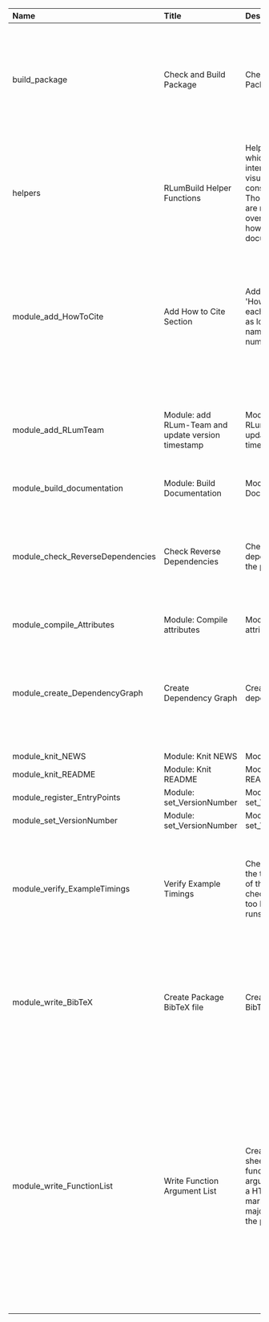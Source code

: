 

| Name                             | Title                                              | Description                                                                                                                                       | Version | m.Date | m.Time | Author                                                                                                                                                                                                                  | Citation                                                                                                                                                                                                                                                                           |
|:---------------------------------|:---------------------------------------------------|:--------------------------------------------------------------------------------------------------------------------------------------------------|:--------|:-------|:-------|:------------------------------------------------------------------------------------------------------------------------------------------------------------------------------------------------------------------------|:-----------------------------------------------------------------------------------------------------------------------------------------------------------------------------------------------------------------------------------------------------------------------------------|
| build_package                    | Check and Build Package                            | Check and Build Package                                                                                                                           | NA      | NA     | NA     | Sebastian Kreutzer, IRAMAT-CRP2A, UMR 5060, CNRS - Université Bordeaux Montaigne (France) -                                                                                                                          | Kreutzer, S. (2019). build_package(): Check and Build Package. In: Kreutzer, S., Burow, C. (2019). RLumBuild: RLum Universe Package BuildingR package version 0.1.0.9000-66. https://CRAN.R-project.org/package=RLumBuild                                                          |
| helpers                          | RLumBuild Helper Functions                         | Helper functions which are used internally to visualise the console output. Those functions are not in the overivew, but are, however, documented | NA      | NA     | NA     | Sebastian Kreutzer, IRAMAT-CRP2A, UMR 5060, CNRS - Université Bordeaux Montaigne (France) -                                                                                                                          | Kreutzer, S. (2019). helpers(): RLumBuild Helper Functions. In: Kreutzer, S., Burow, C. (2019). RLumBuild: RLum Universe Package BuildingR package version 0.1.0.9000-66. https://CRAN.R-project.org/package=RLumBuild                                                             |
| module_add_HowToCite             | Add How to Cite Section                            | Adds a section 'How to Cite' to each manual page as long as author names and version numbers are given                                            | 0.1.0   | NA     | NA     | Christoph Burow, Sebastian Kreutzer, IRAMAT-CRP2A, UMR 5060, CNRS - Université Bordeaux Montaigne (Frange) -                                                                                                         | Burow, C., Kreutzer, S. (2019). module_add_HowToCite(): Add How to Cite Section. Function version 0.1.0. In: Kreutzer, S., Burow, C. (2019). RLumBuild: RLum Universe Package BuildingR package version 0.1.0.9000-66. https://CRAN.R-project.org/package=RLumBuild                |
| module_add_RLumTeam              | Module: add RLum-Team and update version timestamp | Module: add RLum-Team and update version timestamp                                                                                                | 0.1.0   | NA     | NA     | Sebastian Kreutzer -                                                                                                                                                                                                 | Kreutzer, S. (2019). module_add_RLumTeam(): Module: add RLum-Team and update version timestamp. Function version 0.1.0. In: Kreutzer, S., Burow, C. (2019). RLumBuild: RLum Universe Package BuildingR package version 0.1.0.9000-66. https://CRAN.R-project.org/package=RLumBuild |
| module_build_documentation       | Module: Build Documentation                        | Module: Build Documentation                                                                                                                       | NA      | NA     | NA     | NA                                                                                                                                                                                                                      | NA                                                                                                                                                                                                                                                                                 |
| module_check_ReverseDependencies | Check Reverse Dependencies                         | Check the reverse dependencies of the package                                                                                                     | 0.1.0   | NA     | NA     | Sebastian Kreutzer, IRAMAT-CRP2A, UMR 5060, CNRS - Université Bordeaux Montaigne (France) -                                                                                                                          | Kreutzer, S. (2019). module_check_ReverseDependencies(): Check Reverse Dependencies. Function version 0.1.0. In: Kreutzer, S., Burow, C. (2019). RLumBuild: RLum Universe Package BuildingR package version 0.1.0.9000-66. https://CRAN.R-project.org/package=RLumBuild            |
| module_compile_Attributes        | Module: Compile attributes                         | Module: Compile attributes                                                                                                                        | NA      | NA     | NA     | NA                                                                                                                                                                                                                      | NA                                                                                                                                                                                                                                                                                 |
| module_create_DependencyGraph    | Create Dependency Graph                            | Create package dependency graph                                                                                                                   | 0.1.0   | NA     | NA     | Sebastian Kreutzer, IRAMAT-CRP2A, UMR 5060, CNRS - Université Bordeaux Montaigne (France) -                                                                                                                          | Kreutzer, S. (2019). module_create_DependencyGraph(): Create Dependency Graph. Function version 0.1.0. In: Kreutzer, S., Burow, C. (2019). RLumBuild: RLum Universe Package BuildingR package version 0.1.0.9000-66. https://CRAN.R-project.org/package=RLumBuild                  |
| module_knit_NEWS                 | Module: Knit NEWS                                  | Module: Knit NEWS                                                                                                                                 | NA      | NA     | NA     | NA                                                                                                                                                                                                                      | NA                                                                                                                                                                                                                                                                                 |
| module_knit_README               | Module: Knit README                                | Module: Knit README                                                                                                                               | NA      | NA     | NA     | NA                                                                                                                                                                                                                      | NA                                                                                                                                                                                                                                                                                 |
| module_register_EntryPoints      | Module: set_VersionNumber                          | Module: set_VersionNumber                                                                                                                         | NA      | NA     | NA     | NA                                                                                                                                                                                                                      | NA                                                                                                                                                                                                                                                                                 |
| module_set_VersionNumber         | Module: set_VersionNumber                          | Module: set_VersionNumber                                                                                                                         | NA      | NA     | NA     | NA                                                                                                                                                                                                                      | NA                                                                                                                                                                                                                                                                                 |
| module_verify_ExampleTimings     | Verify Example Timings                             | Check and display the timing results of the example checks to avoid too long example runs.                                                        | 0.1.0   | NA     | NA     | Sebastian Kreutzer, IRAMAT-CRP2A, UMR 5060, CNRS - Université Bordeaux Montaigne (France) -                                                                                                                          | Kreutzer, S. (2019). module_verify_ExampleTimings(): Verify Example Timings. Function version 0.1.0. In: Kreutzer, S., Burow, C. (2019). RLumBuild: RLum Universe Package BuildingR package version 0.1.0.9000-66. https://CRAN.R-project.org/package=RLumBuild                    |
| module_write_BibTeX              | Create Package BibTeX file                         | Create Package BibTeX file                                                                                                                        | 0.1.0   | NA     | NA     | Sebastian Kreutzer, IRAMAT-CRP2A, UMR 5060, CNRS - Université Bordeaux Montaigne (France) -                                                                                                                          | Kreutzer, S. (2019). module_write_BibTeX(): Create Package BibTeX file. Function version 0.1.0. In: Kreutzer, S., Burow, C. (2019). RLumBuild: RLum Universe Package BuildingR package version 0.1.0.9000-66. https://CRAN.R-project.org/package=RLumBuild                         |
| module_write_FunctionList        | Write Function Argument List                       | Create a spread-sheet table with all function arguments  Create a HTML and markdown list of all major functions in the package                    | 0.1.0   | NA     | NA     | Christoph Burow, Sebastian Kreutzer, IRAMAT-CRP2A, UMR 5060, CNRS - Université Bordeaux Montaigne (France) -   -  Sebastian Kreutzer, IRAMAT-CRP2A, UMR 5060, CNRS - Université Bordeaux Montaigne (France) -  | Burow, C., Kreutzer, S. (2019). module_write_FunctionList(): Write Function Argument List. Function version 0.1.0. In: Kreutzer, S., Burow, C. (2019). RLumBuild: RLum Universe Package BuildingR package version 0.1.0.9000-66. https://CRAN.R-project.org/package=RLumBuild      |

